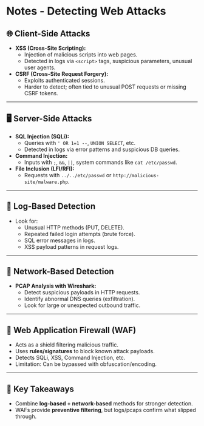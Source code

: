 
# Notes - Detecting Web Attacks

## 🌐 Client-Side Attacks
- **XSS (Cross-Site Scripting):**
  - Injection of malicious scripts into web pages.
  - Detected in logs via `<script>` tags, suspicious parameters, unusual user agents.
- **CSRF (Cross-Site Request Forgery):**
  - Exploits authenticated sessions.
  - Harder to detect; often tied to unusual POST requests or missing CSRF tokens.

---

## 🖥 Server-Side Attacks
- **SQL Injection (SQLi):**
  - Queries with `' OR 1=1 --`, `UNION SELECT`, etc.
  - Detected in logs via error patterns and suspicious DB queries.
- **Command Injection:**
  - Inputs with `;`, `&&`, `||`, system commands like `cat /etc/passwd`.
- **File Inclusion (LFI/RFI):**
  - Requests with `../../etc/passwd` or `http://malicious-site/malware.php`.

---

## 📜 Log-Based Detection
- Look for:
  - Unusual HTTP methods (PUT, DELETE).
  - Repeated failed login attempts (brute force).
  - SQL error messages in logs.
  - XSS payload patterns in request logs.

---

## 📡 Network-Based Detection
- **PCAP Analysis with Wireshark:**
  - Detect suspicious payloads in HTTP requests.
  - Identify abnormal DNS queries (exfiltration).
  - Look for large or unexpected outbound traffic.

---

## 🔰 Web Application Firewall (WAF)
- Acts as a shield filtering malicious traffic.
- Uses **rules/signatures** to block known attack payloads.
- Detects SQLi, XSS, Command Injection, etc.
- Limitation: Can be bypassed with obfuscation/encoding.

---

## 📝 Key Takeaways
- Combine **log-based + network-based** methods for stronger detection.
- WAFs provide **preventive filtering**, but logs/pcaps confirm what slipped through.
